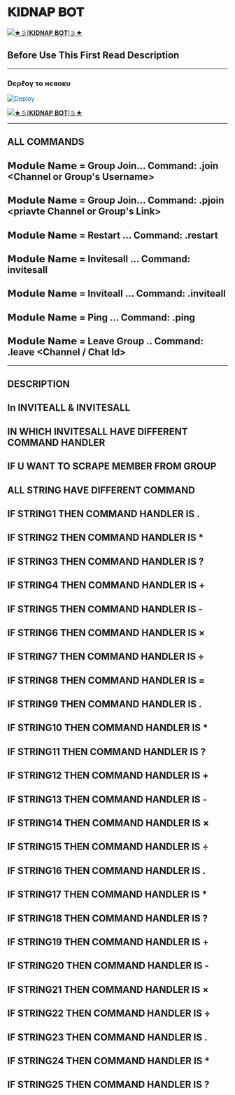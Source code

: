# 𝐊𝐈𝐃𝐍𝐀𝐏 𝐁𝐎𝐓

[![★彡[𝐊𝐈𝐃𝐍𝐀𝐏 𝐁𝐎𝐓]彡★](https://telegra.ph/file/6e2897d2703ab55b09a5d.jpg)](https://github.com/Agora-OS/KIDNAP-BOT)


## Before Use This First Read Description

------------
<h3> Dєρℓογ το нєяοκυ </h3>

<a href="https://dashboard.heroku.com/new?button-url=https%3A%2F%2Fgithub.com%2FAgora-OS%2FKIDNAP-BOT&template=https%3A%2F%2Fgithub.com%2FAgora-OS%2FKIDNAP-BOT" rel="nofollow" style="background-color: initial; box-sizing: border-box; color: #0366d6; text-decoration-line: none;"><img alt="Deploy" data-canonical-src="https://www.herokucdn.com/deploy/button.svg" src="https://camo.githubusercontent.com/83b0e95b38892b49184e07ad572c94c8038323fb/68747470733a2f2f7777772e6865726f6b7563646e2e636f6d2f6465706c6f792f627574746f6e2e737667" style="border-style: none; box-sizing: initial; max-width: 100%;" /></a></div>
</a>

[![★彡[𝐊𝐈𝐃𝐍𝐀𝐏 𝐁𝐎𝐓]彡★](https://telegra.ph/file/3435e0217e8ae62a978e8.jpg)](https://t.me/Professor_Agora)

------------
## ALL COMMANDS

## 𝗠𝗼𝗱𝘂𝗹𝗲 𝗡𝗮𝗺𝗲 = Group Join... Command: .join <Channel or Group's Username>
## 𝗠𝗼𝗱𝘂𝗹𝗲 𝗡𝗮𝗺𝗲 = Group Join... Command: .pjoin <priavte Channel or Group's Link>
## 𝗠𝗼𝗱𝘂𝗹𝗲 𝗡𝗮𝗺𝗲 = Restart ... Command: .restart
## 𝗠𝗼𝗱𝘂𝗹𝗲 𝗡𝗮𝗺𝗲 = Invitesall ... Command: <Command HANDLER According To String>invitesall  <Group Username >
## 𝗠𝗼𝗱𝘂𝗹𝗲 𝗡𝗮𝗺𝗲 = Inviteall ... Command: .inviteall <Grou Username>
## 𝗠𝗼𝗱𝘂𝗹𝗲 𝗡𝗮𝗺𝗲 = Ping ... Command: .ping
## 𝗠𝗼𝗱𝘂𝗹𝗲 𝗡𝗮𝗺𝗲 = Leave Group .. Command: .leave <Channel / Chat Id>


------------

## DESCRIPTION 

## In INVITEALL & INVITESALL
## IN WHICH INVITESALL HAVE DIFFERENT COMMAND HANDLER 
## IF U WANT TO SCRAPE MEMBER FROM GROUP
## ALL STRING HAVE DIFFERENT COMMAND
## IF STRING1 THEN COMMAND HANDLER IS .
## IF STRING2 THEN COMMAND HANDLER IS *
## IF STRING3 THEN COMMAND HANDLER IS ?
## IF STRING4 THEN COMMAND HANDLER IS +
## IF STRING5 THEN COMMAND HANDLER IS -
## IF STRING6 THEN COMMAND HANDLER IS ×
## IF STRING7 THEN COMMAND HANDLER IS ÷
## IF STRING8 THEN COMMAND HANDLER IS =
## IF STRING9 THEN COMMAND HANDLER IS .
## IF STRING10 THEN COMMAND HANDLER IS *
## IF STRING11 THEN COMMAND HANDLER IS ?
## IF STRING12 THEN COMMAND HANDLER IS +
## IF STRING13 THEN COMMAND HANDLER IS -
## IF STRING14 THEN COMMAND HANDLER IS ×
## IF STRING15 THEN COMMAND HANDLER IS ÷
## IF STRING16 THEN COMMAND HANDLER IS .
## IF STRING17 THEN COMMAND HANDLER IS *
## IF STRING18 THEN COMMAND HANDLER IS ?
## IF STRING19 THEN COMMAND HANDLER IS +
## IF STRING20 THEN COMMAND HANDLER IS -
## IF STRING21 THEN COMMAND HANDLER IS ×
## IF STRING22 THEN COMMAND HANDLER IS ÷
## IF STRING23 THEN COMMAND HANDLER IS .
## IF STRING24 THEN COMMAND HANDLER IS *
## IF STRING25 THEN COMMAND HANDLER IS ?
